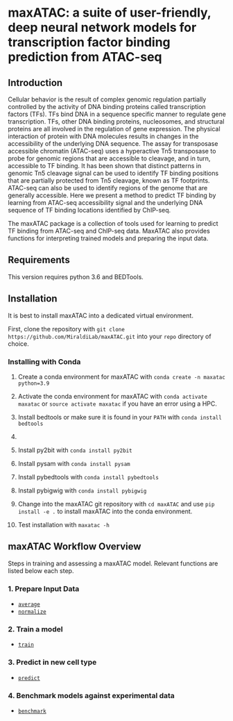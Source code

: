 # maxATAC: a suite of user-friendly, deep neural network models for transcription factor binding prediction from ATAC-seq

## Introduction

Cellular behavior is the result of complex genomic regulation partially controlled by the activity of DNA binding proteins called transcription factors (TFs). TFs bind DNA in a sequence specific manner to regulate gene transcription. TFs, other DNA binding proteins, nucleosomes, and structural proteins are all involved in the regulation of gene expression. The physical interaction of protein with DNA molecules results in changes in the accessibility of the underlying DNA sequence. The assay for transposase accessible chromatin (ATAC-seq) uses a hyperactive Tn5 transposase to probe for genomic regions that are accessible to cleavage, and in turn, accessible to TF binding. It has been shown that distinct patterns in genomic Tn5 cleavage signal can be used to identify TF binding positions that are partially protected from Tn5 cleavage, known as TF footprints. ATAC-seq can also be used to identify regions of the genome that are generally accessible. Here we present a method to predict TF binding by learning from ATAC-seq accessibility signal and the underlying DNA sequence of TF binding locations identified by ChIP-seq. 


The maxATAC package is a collection of tools used for learning to predict TF binding from ATAC-seq and ChIP-seq data. MaxATAC also provides functions for interpreting trained models and preparing the input data.

## Requirements

This version requires python 3.6 and BEDTools.

## Installation

It is best to install maxATAC into a dedicated virtual environment. 

First, clone the repository with `git clone https://github.com/MiraldiLab/maxATAC.git` into your `repo` directory of choice.

### Installing with Conda

1. Create a conda environment for maxATAC with `conda create -n maxatac python=3.9`

2. Activate the conda environment for maxATAC with `conda activate maxatac` or `source activate maxatac` if you have an error using a HPC.

3. Install bedtools or make sure it is found in your `PATH` with `conda install bedtools`
4. 
5. Install py2bit with `conda install py2bit`
6. Install pysam with `conda install pysam`
7. Install pybedtools with `conda install pybedtools`
8. Install pybigwig with `conda install pybigwig`
9. Change into the maxATAC git repository with `cd maxATAC` and use `pip install -e .` to install maxATAC into the conda environment.

10. Test installation with `maxatac -h`

## maxATAC Workflow Overview

Steps in training and assessing a maxATAC model. Relevant functions are listed below each step.

### 1. Prepare Input Data
   * [`average`](./docs/average.md#Average)
   * [`normalize`](./docs/normalize.md#Normalize)
   
### 2. Train a model
   * [`train`](./docs/train.md#Train)
    
### 3. Predict in new cell type
   * [`predict`](./docs/predict.md#Predict)
   
### 4. Benchmark models against experimental data
   * [`benchmark`](./docs/benchmark.md#Benchmark)

